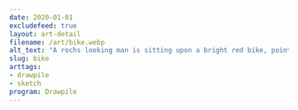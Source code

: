 ```yaml
---
date: 2020-01-01
excludefeed: true
layout: art-detail
filename: /art/bike.webp
alt_text: "A rochs looking man is sitting upon a bright red bike, pointing his sword at you cockily."
slug: bike
arttags:
- drawpile
- sketch
program: Drawpile
---
```

